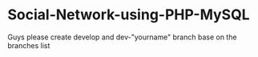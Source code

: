# Social-Network-using-PHP-MySQL
Guys please create develop and dev-"yourname" branch base on the branches list
